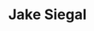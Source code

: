 ---
layout: post
title: Jake Siegal
school: NYU
major: Major?
image: https://static.squarespace.com/static/50354720c4aa2d2d3150d3d8/t/503657dce4b09af678eeed02/1345738716749/?format=300w
position: ??
positionURL: http://www.techatnyu.org/position
now: Samplrs
nowURL: http://www.google.com
twitter: 
email: t@NYU email?
graduate: 2014
weight: 11
---